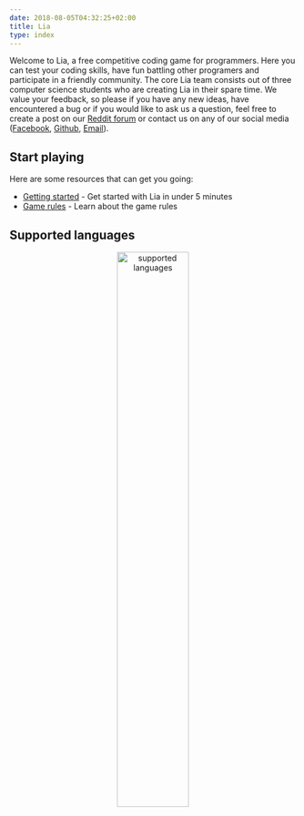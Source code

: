 ```yaml
---
date: 2018-08-05T04:32:25+02:00
title: Lia
type: index
---
```


Welcome to Lia, a free competitive coding game for programmers. 
Here you can test your coding skills, have fun battling other programers and participate in a friendly community.
The core Lia team consists out of three computer science students who are creating Lia in their spare time. 
We value your feedback, so please if you have any new ideas, have encountered a bug or if you would like to ask us a question, feel free to create a post on our <a href="https://www.reddit.com/r/liagame/" target="_blank">Reddit forum</a> or contact us on any of our social media (<a href="https://www.facebook.com/liagame/" target="_blank">Facebook</a>, <a href="https://www.github.com/liagame/" target="_blank">Github</a>, <a href="mailto:info@liagame.com" target="_blank">Email</a>).

## Start playing 

Here are some resources that can get you going:

* [Getting started](/getting-started/) - Get started with Lia in under 5 minutes
* [Game rules](/game-rules) - Learn about the game rules

## Supported languages

 <div style="text-align:center"><img src="/static/docs/images/supported-languages.png" alt="supported languages" width="50%"/></div>
 